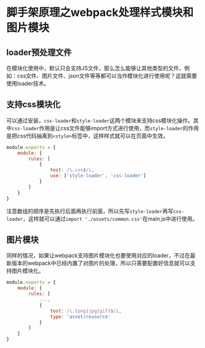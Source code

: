 # 脚手架原理之webpack处理样式模块和图片模块

## loader预处理文件

在模块化使用中，默认只会支持JS文件，那么怎么能够让其他类型的文件，例如：css文件、图片文件、json文件等等都可以当作模块化进行使用呢？这就需要使用loader技术。

## 支持css模块化

可以通过安装，`css-loader`和`style-loader`这两个模块来支持css模块化操作。其中`css-loader`作用是让css文件能够import方式进行使用，而`style-loader`的作用是把css代码抽离到`<style>`标签中，这样样式就可以在页面中生效。

```js
module.exports = {
    module: {
    	rules: [
            {
                test: /\.css$/i,
                use: ['style-loader', 'css-loader']
            }
        ]
    }
}
```

注意数组的顺序是先执行后面再执行前面，所以先写`style-loader`再写`css-loader`，这样就可以通过`import './assets/common.css'`在main.js中进行使用。

## 图片模块

同样的情况，如果让webpack支持图片模块化也要使用对应的loader，不过在最新版本的webpack中已经内置了对图片的处理，所以只需要配置好信息就可以支持图片模块化。

```js
module.exports = {
    module: {
    	rules: [
            ...,
            {
                test: /\.(png|jpg|gif)$/i,
                type: 'asset/resource'
            }
        ]
    }
}
```


